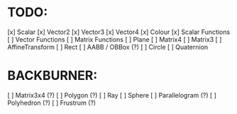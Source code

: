 # TODO:

[x] Scalar
[x] Vector2
[x] Vector3
[x] Vector4
[x] Colour
[x] Scalar Functions
[ ] Vector Functions
[ ] Matrix Functions
[ ] Plane
[ ] Matrix4
[ ] Matrix3
[ ] AffineTransform
[ ] Rect
[ ] AABB / OBBox (?)
[ ] Circle
[ ] Quaternion

# BACKBURNER:

[ ] Matrix3x4 (?)
[ ] Polygon (?)
[ ] Ray
[ ] Sphere
[ ] Parallelogram (?)
[ ] Polyhedron (?)
[ ] Frustrum (?)
